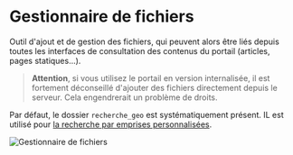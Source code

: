 # Gestionnaire de fichiers

Outil d'ajout et de gestion des fichiers, qui peuvent alors être liés depuis toutes les interfaces de consultation des contenus du portail \(articles, pages statiques...\).

> **Attention**, si vous utilisez le portail en version internalisée, il est fortement déconseillé d'ajouter des fichiers directement depuis le serveur. Cela engendrerait un problème de droits.

Par défaut, le dossier `recherche_geo` est systématiquement présent. IL est utilisé pour [la recherche par emprises personnalisées](/settings/search-map/searchbbox.md).

![](/assets/back_image_manager.png "Gestionnaire de fichiers")


